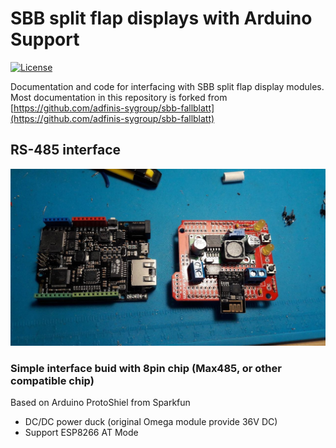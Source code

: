 # SBB split flap displays with Arduino Support

[![License](https://img.shields.io/github/license/adfinis-sygroup/sbb-fallblatt.svg?style=flat-square)](LICENSE)

Documentation and code for interfacing with SBB split flap display modules.
Most documentation in this repository is forked from [https://github.com/adfinis-sygroup/sbb-fallblatt](https://github.com/adfinis-sygroup/sbb-fallblatt)

## RS-485 interface

![alt text](Arduino_Shield1.jpg "Shield for arduino")

### Simple interface buid with 8pin chip (Max485, or other compatible chip)

Based on Arduino ProtoShiel from Sparkfun
 - DC/DC power duck (original Omega module provide 36V DC)
 - Support ESP8266 AT Mode

